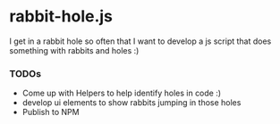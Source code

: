# rabbit-hole.js

I get in a rabbit hole so often that I want to develop a js script that does something with rabbits and holes :)

### TODOs

- Come up with Helpers to help identify holes in code :)
- develop ui elements to show rabbits jumping in those holes
- Publish to NPM
